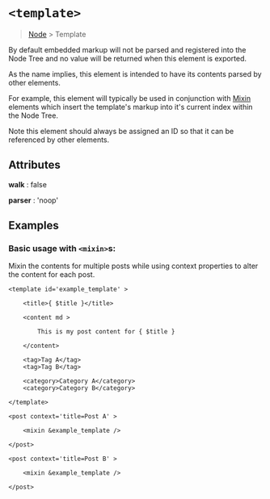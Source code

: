 # `<template>`

> [Node](./node.md) > Template

By default embedded markup will not be parsed and registered into the Node Tree and no value will be returned when this element is exported.

As the name implies, this element is intended to have its contents parsed by other elements.

For example, this element will typically be used in conjunction with [Mixin](./mixin.md) elements which insert the template's markup into it's current index within the Node Tree.

Note this element should always be assigned an ID so that it can be referenced by other elements.

## Attributes

**walk** : false

**parser** : 'noop'

## Examples

### Basic usage with `<mixin>`s:

Mixin the contents for multiple posts while using context properties to alter the content for each post.

```
<template id='example_template' >

    <title>{ $title }</title>

    <content md >

        This is my post content for { $title }

    </content>

    <tag>Tag A</tag>
    <tag>Tag B</tag>

    <category>Category A</category>
    <category>Category B</category>

</template>

<post context='title=Post A' >

    <mixin &example_template />

</post>

<post context='title=Post B' >

    <mixin &example_template />

</post>
```